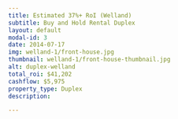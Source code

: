 ```yaml
---
title: Estimated 37%+ RoI (Welland)
subtitle: Buy and Hold Rental Duplex
layout: default
modal-id: 3
date: 2014-07-17
img: welland-1/front-house.jpg
thumbnail: welland-1/front-house-thumbnail.jpg
alt: duplex-welland
total_roi: $41,202
cashflow: $5,975
property_type: Duplex
description: 

---
```

